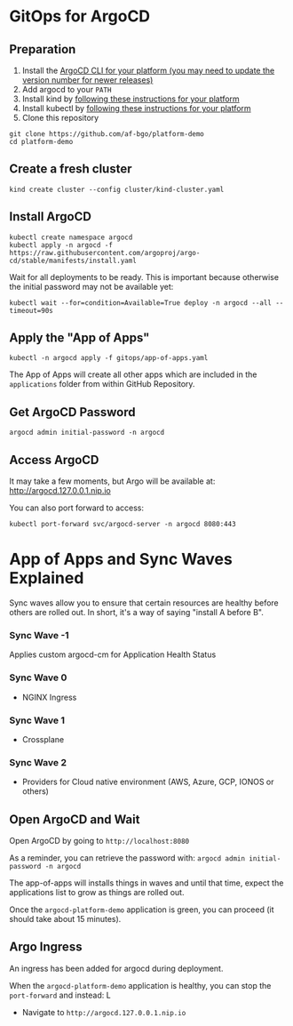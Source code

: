 # GitOps for ArgoCD

## Preparation

1. Install
   the [ArgoCD CLI for your platform (you may need to update the version number for newer releases)](https://github.com/argoproj/argo-cd/releases/tag/v2.7.7)
1. Add argocd to your `PATH`
1. Install kind
   by [following these instructions for your platform](https://kind.sigs.k8s.io/docs/user/quick-start#installation)
1. Install kubectl
   by [following these instructions for your platform](https://kubernetes.io/docs/tasks/tools/#kubectl)
1. Clone this repository

```
git clone https://github.com/af-bgo/platform-demo
cd platform-demo
```

## Create a fresh cluster

```
kind create cluster --config cluster/kind-cluster.yaml
```

## Install ArgoCD

```
kubectl create namespace argocd
kubectl apply -n argocd -f https://raw.githubusercontent.com/argoproj/argo-cd/stable/manifests/install.yaml
```

Wait for all deployments to be ready. This is important because otherwise the initial password may
not be available yet:

```
kubectl wait --for=condition=Available=True deploy -n argocd --all --timeout=90s
```

## Apply the "App of Apps"

```
kubectl -n argocd apply -f gitops/app-of-apps.yaml
```

The App of Apps will create all other apps which are included in the `applications` folder from
within GitHub Repository.

## Get ArgoCD Password

```
argocd admin initial-password -n argocd
```

## Access ArgoCD

It may take a few moments, but Argo will be available at: http://argocd.127.0.0.1.nip.io

You can also port forward to access:

```
kubectl port-forward svc/argocd-server -n argocd 8080:443
```

# App of Apps and Sync Waves Explained

Sync waves allow you to ensure that certain resources are healthy before others are rolled out. In
short, it's a way of saying "install A before B".

### Sync Wave -1

Applies custom argocd-cm for Application Health Status

### Sync Wave 0

- NGINX Ingress

### Sync Wave 1

- Crossplane

### Sync Wave 2

- Providers for Cloud native environment (AWS, Azure, GCP, IONOS or others)

## Open ArgoCD and Wait

Open ArgoCD by going to `http://localhost:8080`

As a reminder, you can retrieve the password with: `argocd admin initial-password -n argocd`

The app-of-apps will installs things in waves and until that time, expect the applications list to
grow as things are rolled out.

Once the `argocd-platform-demo` application is green, you can proceed (it should take about 15
minutes).

## Argo Ingress

An ingress has been added for argocd during deployment.

When the `argocd-platform-demo` application is healthy, you can stop the `port-forward` and instead:
L

- Navigate to `http://argocd.127.0.0.1.nip.io`
